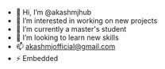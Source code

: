 - 👋 Hi, I’m @akashmjhub
- 👀 I’m interested in working on new projects
- 🌱 I’m currently a master's student
- 💞️ I’m looking to learn new skills
- 📫 akashmjofficial@gmail.com
- ⚡ Embedded

<!---
akashmjhub/akashmjhub is a ✨ special ✨ repository because its `README.md` (this file) appears on your GitHub profile.
You can click the Preview link to take a look at your changes.
--->
